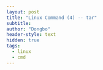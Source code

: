 ```yaml
---
layout: post
title: "Linux Command (4) -- tar"
subtitle: 
author: "Dongbo"
header-style: text
hidden: true
tags:
  - linux
  - cmd
---
```



